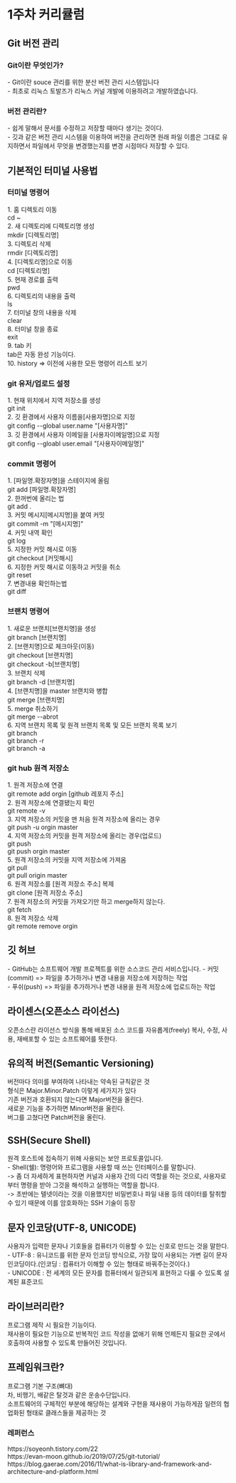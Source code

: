 <h1>1주차 커리큘럼</h1>
<h2>Git 버전 관리</h2>
<h3>Git이란 무엇인가?</h3>
- Git이란 souce 관리를 위한 분산 버전 관리 시스템입니다<br>
- 최초로 리눅스 토발즈가 리눅스 커널 개발에 이용하려고 개발하였습니다.<br>
<h3>버전 관리란?</h3>
- 쉽게 말해서 문서를 수정하고 저장할 때마다 생기는 것이다.<br>
- 깃과 같은 버전 관리 시스템을 이용하여 버전을 관리하면 원래 파일 이름은 그대로 유지하면서 파일에서 무엇을 변경했는지를 변경 시점마다 저장할 수 있다.
<h2>기본적인 터미널 사용법</h2>
<h3>터미널 명령어</h3>
1. 홈 디렉토리 이동<br>
cd ~<br>
2. 새 디렉토리에 디렉토리명 생성<br>
mkdir [디렉토리명]<br>
3. 디렉토리 삭제<br>
rmdir [디렉토리명]<br>
4. [디렉토리명]으로 이동<br>
cd [디렉토리명]<br>
5. 현재 경로를 출력<br>
pwd<br>
6. 디렉토리의 내용을 출력<br>
ls<br>
7. 터미널 창의 내용을 삭제<br>
clear<br>
8. 터미널 창을 종료<br>
exit<br>
9. tab 키<br>
tab은 자동 완성 기능이다.<br>
10. history => 이전에 사용한 모든 명령어 리스트 보기<br>
<h3>git 유저/업로드 설정</h3>
1. 현재 위치에서 지역 저장소를 생성<br>
git init<br>
2. 깃 환경에서 사용자 이름을[사용자명]으로 지정<br>
git config --global user.name "[사용자명]"<br>
3. 깃 환경에서 사용자 이메일을 [사용자이메일명]으로 지정<br>
git config --gloabl user.email "[사용자이메일명]"
<h3>commit 명령어</h3>
1. [파일명.확장자명]을 스테이지에 올림<br>
git add [파일명.확장자명]<br>
2. 한꺼번에 올리는 법<br>
git add .<br>
3. 커밋 메시지[메시지명]을 붙여 커밋<br>
git commit -m "[메시지명]"<br>
4. 커밋 내역 확인<br>
git log<br>
5. 지정한 커밋 해시로 이동<br>
git checkout [커밋해시]<br>
6. 지정한 커밋 해시로 이동하고 커밋을 취소<br>
git reset<br>
7. 변경내용 확인하는법<br>
git diff<br>
<h3>브랜치 명령어</h3>
1. 새로운 브랜치[브랜치명]을 생성<br>
git branch [브랜치명]<br>
2. [브랜치명]으로 체크아웃(이동)<br>
git checkout [브랜치명]<br>
git checkout -b[브랜치명]<br>
3. 브랜치 삭제<br>
git branch -d [브랜치명]<br>
4. [브랜치명]을 master 브랜치와 병합<br>
git merge [브랜치명]<br>
5. merge 취소하기<br>
git merge --abrot<br>
6. 지역 브랜치 목록 및 원격 브랜치 목록 및 모든 브랜치 목록 보기<br>
git branch<br>
git branch -r<br>
git branch -a<br>
<h3>git hub 원격 저장소</h3>
1. 원격 저장소에 연결<br>
git remote add orgin [github 레포지 주소]<br>
2. 원격 저장소에 연결됐는지 확인<br>
git remote -v<br>
3. 지역 저장소의 커밋을 맨 처음 원격 저장소에 올리는 경우<br>
git push -u orgin master<br>
4. 지역 저장소의 커밋을 원격 저장소에 올리는 경우(업로드)<br>
git push<br>
git push orgin master<br>
5. 원격 저장소의 커밋을 지역 저장소에 가져옴<br>
git pull<br>
git pull origin master<br>
6. 원격 저장소를 [원격 저장소 주소] 복제<br>
git clone [원격 저장소 주소]<br>
7. 원격 저장소의 커밋을 가져오기만 하고 merge하지 않는다.<br>
git fetch<br>
8. 원격 저장소 삭제<br>
git remote remove orgin
<h2>깃 허브</h2>
- GitHub는 소프트웨어 개발 프로젝트를 위한 소스코드 관리 서비스입니다.
- 커밋(commit) => 파일을 추가하거나 변경 내용을 저장소에 저장하는 작업<br>
- 푸쉬(push) => 파일을 추가하거나 변경 내용을 원격 저장소에 업로드하는 작업
<h2>라이센스(오픈소스 라이선스)</h2>
오픈소스란 라이선스 방식을 통해 배포된 소스 코드를 자유롭게(freely) 복사, 수정, 사용, 재배포할 수 있는 소프트웨어를 뜻한다.
<h2>유의적 버전(Semantic Versioning)</h2>
버전마다 의미를 부여하여 나타내는 약속된 규칙같은 것<br>
형식은 Major.Minor.Patch 이렇게 세가지가 있다<br>
기존 버전과 호환되지 않는다면 Major버전을 올린다.<br>
새로운 기능을 추가하면 Minor버전을 올린다.<br>
버그를 고쳤다면 Patch버전을 올린다.
<h2>SSH(Secure Shell)</h2>
원격 호스트에 접속하기 위해 사용되는 보안 프로토콜입니다.<br>
- Shell(쉘): 명령어와 프로그램을 사용할 때 쓰는 인터페이스를 말합니다.<br>
-> 좀 더 자세하게 표현하자면 커널과 사용자 간의 다리 역할을 하는 것으로, 사용자로부터 명령을 받아 그것을 해석하고 실행하는 역할을 합니다.<br>
-> 초반에는 텔넷이라는 것을 이용했지만 비밀번호나 파일 내용 등의 데이터를 탈취할 수 있기 때문에 이를 암호화하는 SSH 기술이 등장
<h2>문자 인코당(UTF-8, UNICODE)</h2>
사용자가 입력한 문자나 기호들을 컴퓨터가 이용할 수 있는 신호로 만드는 것을 말한다.<br>
- UTF-8 : 유니코드를 위한 문자 인코딩 방식으로, 가장 많이 사용되는 가변 길이 문자 인코딩이다.(인코딩 : 컴퓨터가 이해할 수 있는 형태로 바꿔주는것이다.)<br>
- UNICODE : 전 세계의 모든 문자를 컴퓨터에서 일관되게 표현하고 다룰 수 있도록 설계된 표준코드
<h2>라이브러리란?</h2>
프로그램 제작 시 필요한 기능이다.<br>
재사용이 필요한 기능으로 반복적인 코드 작성을 없애기 위해 언제든지 필요한 곳에서 호출하여 사용할 수 있도록 만들어진 것입니다.
<h2>프레임워크란?</h2>
프로그램 기본 구조(뼈대)<br>
차, 비행기, 배같은 탈것과 같은 운송수단입니다.<br>
소프트웨어의 구체적인 부분에 해당하는 설계와 구현을 재사용이 가능하게끔 일련의 협업화된 형태로 클래스들을 제공하는 것
<h3>레퍼런스</h3>
https://soyeonh.tistory.com/22<br>
https://evan-moon.github.io/2019/07/25/git-tutorial/<br>
https://blog.gaerae.com/2016/11/what-is-library-and-framework-and-architecture-and-platform.html<br>